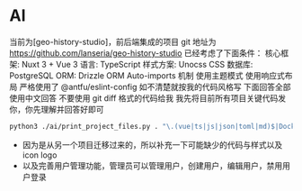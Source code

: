 # AI

当前为[geo-history-studio]，前后端集成的项目
git 地址为 https://github.com/lanseria/geo-history-studio
已经考虑了下面条件：
核心框架: Nuxt 3 + Vue 3
语言: TypeScript
样式方案: Unocss CSS
数据库: PostgreSQL
ORM: Drizzle ORM
Auto-imports 机制
使用主题模式
使用响应式布局
严格使用了 @antfu/eslint-config 如不清楚就按我的代码风格写
下面回答全部使用中文回答
不要使用 git diff 格式的代码给我
我先将目前所有项目关键代码发你，你先理解并回答好即可

```bash
python3 ./ai/print_project_files.py . "\.(vue|ts|js|json|toml|md)$|Dockerfile$|eslint\.config\.js$" -o ./ai/project_context.txt -e "node_modules,.git,.nuxt,dist,build,public,pnpm-lock.yaml,.vscode,ai,.output,server/database/drizzle"
```

- 因为是从另一个项目迁移过来的，所以补充一下可能缺少的代码与样式以及icon logo
- 以及完善用户管理功能，管理员可以管理用户，创建用户，编辑用户，禁用用户登录
